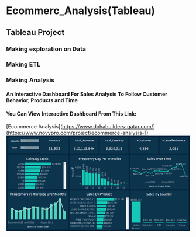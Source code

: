 # Ecommerc_Analysis(Tableau)
## Tableau Project
### Making exploration on Data
### Making ETL
### Making Analysis 
#### An Interactive Dashboard For Sales Analysis To Follow Customer Behavior, Products and Time  
#### You Can View Interactive Dashboard From This Link:
[Ecommerce Analysis](https://www.dohabuilders-qatar.com/](https://www.novypro.com/project/ecommerce-analysis-1)
![](Ecommerce.PNG)
